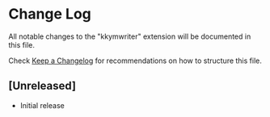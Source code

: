 # Change Log

All notable changes to the "kkymwriter" extension will be documented in this file.

Check [Keep a Changelog](http://keepachangelog.com/) for recommendations on how to structure this file.

## [Unreleased]

- Initial release